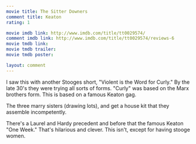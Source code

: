 ```yaml
---
movie title: The Sitter Downers
comment title: Keaton
rating: 1

movie imdb link: http://www.imdb.com/title/tt0029574/
comment imdb link: http://www.imdb.com/title/tt0029574/reviews-6
movie tmdb link: 
movie tmdb trailer: 
movie tmdb poster: 

layout: comment
---
```


I saw this with another Stooges short, "Violent is the Word for Curly." By the late 30's they were trying all sorts of forms. "Curly" was based on the Marx brothers form. This is based on a famous Keaton gag.

The three marry sisters (drawing lots), and get a house kit that they assemble incompetently.

There's a Laurel and Hardy precedent and before that the famous Keaton "One Week." That's hilarious and clever. This isn't, except for having stooge women.